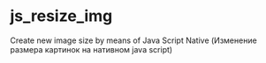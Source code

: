 # js_resize_img
Create new image size by means of Java Script Native (Изменение размера картинок на нативном java script)
